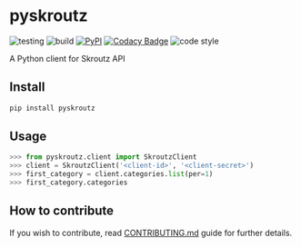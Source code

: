 # pyskroutz
![testing](https://github.com/sp1thas/pyskroutz/workflows/testing/badge.svg) ![build](https://github.com/sp1thas/pyskroutz/workflows/build/badge.svg) [![PyPI](https://img.shields.io/pypi/v/pyskroutz.svg)](https://pypi.python.org/pypi/pyskroutz/) [![Codacy Badge](https://api.codacy.com/project/badge/Grade/6d4cfa2124f94e1c823de6dec50268bb)](https://www.codacy.com/app/sp1thas/pySkroutz?utm_source=github.com&amp;utm_medium=referral&amp;utm_content=sp1thas/pySkroutz&amp;utm_campaign=Badge_Grade) ![code style](https://img.shields.io/badge/code%20style-black-black)

A Python client for Skroutz API

## Install
```bash
pip install pyskroutz
```

## Usage

```python
>>> from pyskroutz.client import SkroutzClient
>>> client = SkroutzClient('<client-id>', '<client-secret>')
>>> first_category = client.categories.list(per=1)
>>> first_category.categories
```

## How to contribute

If you wish to contribute, read [CONTRIBUTING.md](docs/contributing.md) guide for further details.
